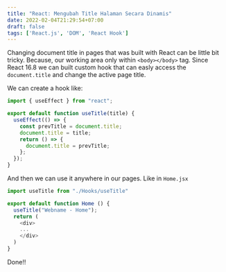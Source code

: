 ```yaml
---
title: "React: Mengubah Title Halaman Secara Dinamis"
date: 2022-02-04T21:29:54+07:00
draft: false
tags: ['React.js', 'DOM', 'React Hook']
---
```


Changing document title in pages that was built with React can be little bit tricky. Because, our working area only within `<body></body>` tag. Since React 16.8 we can built custom hook that can easly access the `document.title` and change the active page title.

We can create a hook like:
```javascript
import { useEffect } from "react";

export default function useTitle(title) {
  useEffect(() => {
    const prevTitle = document.title;
    document.title = title;
    return () => {
      document.title = prevTitle;
    };
  });
}
```

And then we can use it anywhere in our pages. Like in `Home.jsx`
```javascript
import useTitle from "./Hooks/useTitle"

export default function Home () {
  useTitle("Webname - Home");
  return (
    <div>
    ...
    </div>
  )
}
```

Done!!